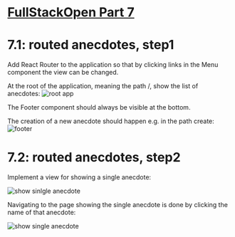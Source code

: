 # [FullStackOpen Part 7](https://fullstackopen.com/en/part7)

# 7.1: routed anecdotes, step1
Add React Router to the application so that by clicking links in the Menu component the view can be changed.

At the root of the application, meaning the path /, show the list of anecdotes:
![root app](https://fullstackopen.com/static/57c61f000e5eddce42c3a345c2819b77/5a190/40.png)

The Footer component should always be visible at the bottom.

The creation of a new anecdote should happen e.g. in the path create:
![footer](https://fullstackopen.com/static/c393db40b64e8eadd1220bdfccc8eede/5a190/41.png)

# 7.2: routed anecdotes, step2
Implement a view for showing a single anecdote:

![show sinlgle anecdote](https://fullstackopen.com/static/3287ad77ebb90dfac2d734d9801b20b0/5a190/42.png)

Navigating to the page showing the single anecdote is done by clicking the name of that anecdote:

![show single anecdote](https://fullstackopen.com/static/116f966d64a03287b86a6e6a03f6ba81/5a190/43.png)